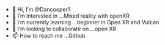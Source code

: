 - 👋 Hi, I’m @Dancooper1
- 👀 I’m interested in ...Mixed reality with openXR
- 🌱 I’m currently learning ...beginner in Open XR and Vulcan
- 💞️ I’m looking to collaborate on ...open XR
- 📫 How to reach me ...Github

<!---
Dancooper1/Dancooper1 is a ✨ special ✨ repository because its `README.md` (this file) appears on your GitHub profile.
You can click the Preview link to take a look at your changes.
--->
